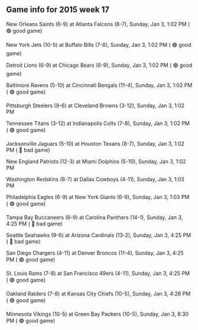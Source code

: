 ## Game info for 2015 week 17
New Orleans Saints (6-9) at Atlanta Falcons (8-7), Sunday, Jan 3, 1:02 PM (	:green_circle: good game)

New York Jets (10-5) at Buffalo Bills (7-8), Sunday, Jan 3, 1:02 PM (	:green_circle: good game)

Detroit Lions (6-9) at Chicago Bears (6-9), Sunday, Jan 3, 1:02 PM (	:green_circle: good game)

Baltimore Ravens (5-10) at Cincinnati Bengals (11-4), Sunday, Jan 3, 1:02 PM (	:green_circle: good game)

Pittsburgh Steelers (9-6) at Cleveland Browns (3-12), Sunday, Jan 3, 1:02 PM

Tennessee Titans (3-12) at Indianapolis Colts (7-8), Sunday, Jan 3, 1:02 PM (	:green_circle: good game)

Jacksonville Jaguars (5-10) at Houston Texans (8-7), Sunday, Jan 3, 1:02 PM (	:red_circle: bad game)

New England Patriots (12-3) at Miami Dolphins (5-10), Sunday, Jan 3, 1:02 PM

Washington Redskins (8-7) at Dallas Cowboys (4-11), Sunday, Jan 3, 1:03 PM

Philadelphia Eagles (6-9) at New York Giants (6-9), Sunday, Jan 3, 1:03 PM (	:green_circle: good game)



Tampa Bay Buccaneers (6-9) at Carolina Panthers (14-1), Sunday, Jan 3, 4:25 PM (	:red_circle: bad game)

Seattle Seahawks (9-6) at Arizona Cardinals (13-2), Sunday, Jan 3, 4:25 PM (	:red_circle: bad game)

San Diego Chargers (4-11) at Denver Broncos (11-4), Sunday, Jan 3, 4:25 PM (	:green_circle: good game)

St. Louis Rams (7-8) at San Francisco 49ers (4-11), Sunday, Jan 3, 4:25 PM (	:green_circle: good game)

Oakland Raiders (7-8) at Kansas City Chiefs (10-5), Sunday, Jan 3, 4:26 PM (	:green_circle: good game)



Minnesota Vikings (10-5) at Green Bay Packers (10-5), Sunday, Jan 3, 8:30 PM (	:green_circle: good game)

